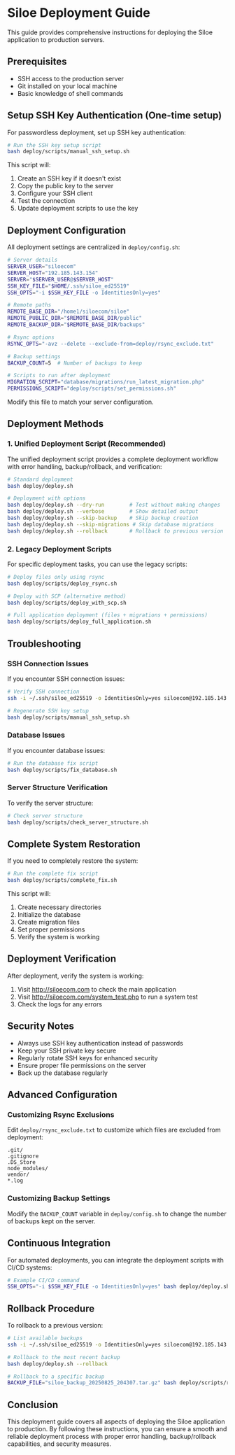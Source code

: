 # Siloe Deployment Guide

This guide provides comprehensive instructions for deploying the Siloe application to production servers.

## Prerequisites

- SSH access to the production server
- Git installed on your local machine
- Basic knowledge of shell commands

## Setup SSH Key Authentication (One-time setup)

For passwordless deployment, set up SSH key authentication:

```bash
# Run the SSH key setup script
bash deploy/scripts/manual_ssh_setup.sh
```

This script will:
1. Create an SSH key if it doesn't exist
2. Copy the public key to the server
3. Configure your SSH client
4. Test the connection
5. Update deployment scripts to use the key

## Deployment Configuration

All deployment settings are centralized in `deploy/config.sh`:

```bash
# Server details
SERVER_USER="siloecom"
SERVER_HOST="192.185.143.154"
SERVER="$SERVER_USER@$SERVER_HOST"
SSH_KEY_FILE="$HOME/.ssh/siloe_ed25519"
SSH_OPTS="-i $SSH_KEY_FILE -o IdentitiesOnly=yes"

# Remote paths
REMOTE_BASE_DIR="/home1/siloecom/siloe"
REMOTE_PUBLIC_DIR="$REMOTE_BASE_DIR/public"
REMOTE_BACKUP_DIR="$REMOTE_BASE_DIR/backups"

# Rsync options
RSYNC_OPTS="-avz --delete --exclude-from=deploy/rsync_exclude.txt"

# Backup settings
BACKUP_COUNT=5  # Number of backups to keep

# Scripts to run after deployment
MIGRATION_SCRIPT="database/migrations/run_latest_migration.php"
PERMISSIONS_SCRIPT="deploy/scripts/set_permissions.sh"
```

Modify this file to match your server configuration.

## Deployment Methods

### 1. Unified Deployment Script (Recommended)

The unified deployment script provides a complete deployment workflow with error handling, backup/rollback, and verification:

```bash
# Standard deployment
bash deploy/deploy.sh

# Deployment with options
bash deploy/deploy.sh --dry-run        # Test without making changes
bash deploy/deploy.sh --verbose        # Show detailed output
bash deploy/deploy.sh --skip-backup    # Skip backup creation
bash deploy/deploy.sh --skip-migrations # Skip database migrations
bash deploy/deploy.sh --rollback       # Rollback to previous version
```

### 2. Legacy Deployment Scripts

For specific deployment tasks, you can use the legacy scripts:

```bash
# Deploy files only using rsync
bash deploy/scripts/deploy_rsync.sh

# Deploy with SCP (alternative method)
bash deploy/scripts/deploy_with_scp.sh

# Full application deployment (files + migrations + permissions)
bash deploy/scripts/deploy_full_application.sh
```

## Troubleshooting

### SSH Connection Issues

If you encounter SSH connection issues:

```bash
# Verify SSH connection
ssh -i ~/.ssh/siloe_ed25519 -o IdentitiesOnly=yes siloecom@192.185.143.154 "echo 'Connection test'"

# Regenerate SSH key setup
bash deploy/scripts/manual_ssh_setup.sh
```

### Database Issues

If you encounter database issues:

```bash
# Run the database fix script
bash deploy/scripts/fix_database.sh
```

### Server Structure Verification

To verify the server structure:

```bash
# Check server structure
bash deploy/scripts/check_server_structure.sh
```

## Complete System Restoration

If you need to completely restore the system:

```bash
# Run the complete fix script
bash deploy/scripts/complete_fix.sh
```

This script will:
1. Create necessary directories
2. Initialize the database
3. Create migration files
4. Set proper permissions
5. Verify the system is working

## Deployment Verification

After deployment, verify the system is working:

1. Visit http://siloecom.com to check the main application
2. Visit http://siloecom.com/system_test.php to run a system test
3. Check the logs for any errors

## Security Notes

- Always use SSH key authentication instead of passwords
- Keep your SSH private key secure
- Regularly rotate SSH keys for enhanced security
- Ensure proper file permissions on the server
- Back up the database regularly

## Advanced Configuration

### Customizing Rsync Exclusions

Edit `deploy/rsync_exclude.txt` to customize which files are excluded from deployment:

```
.git/
.gitignore
.DS_Store
node_modules/
vendor/
*.log
```

### Customizing Backup Settings

Modify the `BACKUP_COUNT` variable in `deploy/config.sh` to change the number of backups kept on the server.

## Continuous Integration

For automated deployments, you can integrate the deployment scripts with CI/CD systems:

```bash
# Example CI/CD command
SSH_OPTS="-i $SSH_KEY_FILE -o IdentitiesOnly=yes" bash deploy/deploy.sh --skip-backup
```

## Rollback Procedure

To rollback to a previous version:

```bash
# List available backups
ssh -i ~/.ssh/siloe_ed25519 -o IdentitiesOnly=yes siloecom@192.185.143.154 "ls -la ~/siloe/backups"

# Rollback to the most recent backup
bash deploy/deploy.sh --rollback

# Rollback to a specific backup
BACKUP_FILE="siloe_backup_20250825_204307.tar.gz" bash deploy/scripts/rollback.sh
```

## Conclusion

This deployment guide covers all aspects of deploying the Siloe application to production. By following these instructions, you can ensure a smooth and reliable deployment process with proper error handling, backup/rollback capabilities, and security measures.
